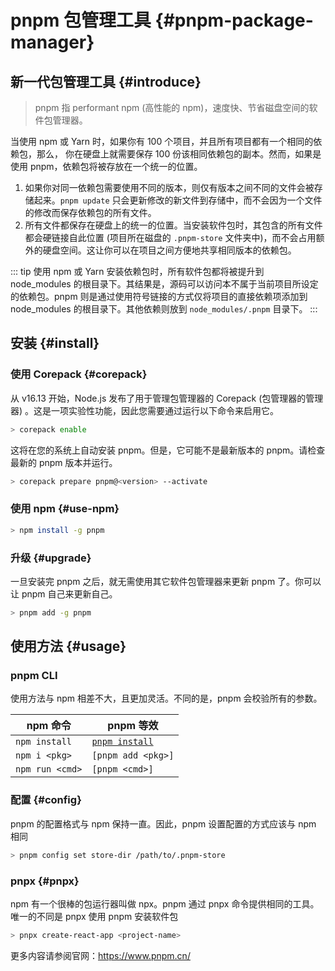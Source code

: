 # pnpm 包管理工具 {#pnpm-package-manager}

## 新一代包管理工具 {#introduce}

> pnpm 指 performant npm (高性能的 npm)，速度快、节省磁盘空间的软件包管理器。

当使用 npm 或 Yarn 时，如果你有 100 个项目，并且所有项目都有一个相同的依赖包，那么， 你在硬盘上就需要保存 100 份该相同依赖包的副本。然而，如果是使用 pnpm，依赖包将被存放在一个统一的位置。

1. 如果你对同一依赖包需要使用不同的版本，则仅有版本之间不同的文件会被存储起来。`pnpm update` 只会更新修改的新文件到存储中，而不会因为一个文件的修改而保存依赖包的所有文件。
2. 所有文件都保存在硬盘上的统一的位置。当安装软件包时，其包含的所有文件都会硬链接自此位置 (项目所在磁盘的 `.pnpm-store` 文件夹中)，而不会占用额外的硬盘空间。这让你可以在项目之间方便地共享相同版本的依赖包。

::: tip
使用 npm 或 Yarn 安装依赖包时，所有软件包都将被提升到 node_modules 的根目录下。其结果是，源码可以访问本不属于当前项目所设定的依赖包。pnpm 则是通过使用符号链接的方式仅将项目的直接依赖项添加到 node_modules 的根目录下。其他依赖则放到 `node_modules/.pnpm` 目录下。
:::

## 安装 {#install}

### 使用 Corepack {#corepack}

从 v16.13 开始，Node.js 发布了用于管理包管理器的 Corepack (包管理器的管理器) 。这是一项实验性功能，因此您需要通过运行以下命令来启用它。

```sh
> corepack enable
```

这将在您的系统上自动安装 pnpm。但是，它可能不是最新版本的 pnpm。请检查最新的 pnpm 版本并运行。

```sh
> corepack prepare pnpm@<version> --activate
```

### 使用 npm {#use-npm}

```sh
> npm install -g pnpm
```

### 升级 {#upgrade}

一旦安装完 pnpm 之后，就无需使用其它软件包管理器来更新 pnpm 了。你可以让 pnpm 自己来更新自己。

```sh
> pnpm add -g pnpm
```

## 使用方法 {#usage}

### pnpm CLI

使用方法与 npm 相差不大，且更加灵活。不同的是，pnpm 会校验所有的参数。

| npm 命令        | pnpm 等效                                        |
| --------------- | ------------------------------------------------ |
| `npm install`   | [`pnpm install`](https://pnpm.io/zh/cli/install) |
| `npm i <pkg>`   | `[pnpm add <pkg>]`                               |
| `npm run <cmd>` | `[pnpm <cmd>]`                                   |

### 配置 {#config}

pnpm 的配置格式与 npm 保持一直。因此，pnpm 设置配置的方式应该与 npm 相同

```sh
> pnpm config set store-dir /path/to/.pnpm-store
```

### pnpx {#pnpx}

npm 有一个很棒的包运行器叫做 npx。pnpm 通过 pnpx 命令提供相同的工具。唯一的不同是 pnpx 使用 pnpm 安装软件包

```sh
> pnpx create-react-app <project-name>
```

更多内容请参阅官网：https://www.pnpm.cn/
